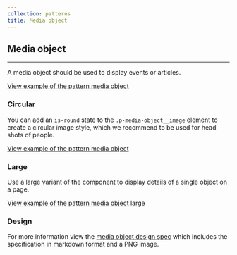 ```yaml
---
collection: patterns
title: Media object
---
```


## Media object

<hr>

A media object should be used to display events or articles.

<a href="https://vanilla-framework.github.io/vanilla-framework/examples/patterns/media-object/media-object/"
  class="js-example">
View example of the pattern media object
</a>

### Circular

You can add an `is-round` state to the `.p-media-object__image` element to create a circular image style, which we recommend to be used for head shots of people.

<a href="https://vanilla-framework.github.io/vanilla-framework/examples/patterns/media-object/media-object-circ-img/"
  class="js-example">
View example of the pattern media object
</a>

### Large

Use a large variant of the component to display details of a single object on a page.

<a href="https://vanilla-framework.github.io/vanilla-framework/examples/patterns/media-object/media-object-large/"
  class="js-example">
View example of the pattern media object large
</a>

### Design

For more information view the [media object design spec](https://github.com/ubuntudesign/vanilla-design/tree/master/Media%20object) which includes the specification in markdown format and a PNG image.
